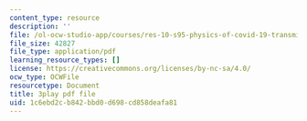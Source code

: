 ```yaml
---
content_type: resource
description: ''
file: /ol-ocw-studio-app/courses/res-10-s95-physics-of-covid-19-transmission-fall-2020/1c6ebd2cb842bbd0d698cd858deafa81_-nAt3BJQ2xY.pdf
file_size: 42827
file_type: application/pdf
learning_resource_types: []
license: https://creativecommons.org/licenses/by-nc-sa/4.0/
ocw_type: OCWFile
resourcetype: Document
title: 3play pdf file
uid: 1c6ebd2c-b842-bbd0-d698-cd858deafa81
---
```

